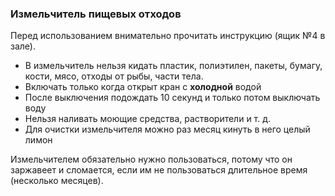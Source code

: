 ### Измельчитель пищевых отходов
Перед использованием внимательно прочитать инструкцию (ящик №4 в зале).
* В измельчитель нельзя кидать пластик, полиэтилен, пакеты, бумагу, кости, мясо, отходы от рыбы, части тела.
* Включать только когда открыт кран с **холодной** водой
* После выключения подождать 10 секунд и только потом выключать воду
* Нельзя наливать моющие средства, растворители и т. д.
* Для очистки измельчителя можно раз месяц кинуть в него целый лимон

Измельчителем обязательно нужно пользоваться, потому что он заржавеет и сломается, если им не пользоваться длительное время (несколько месяцев). 

